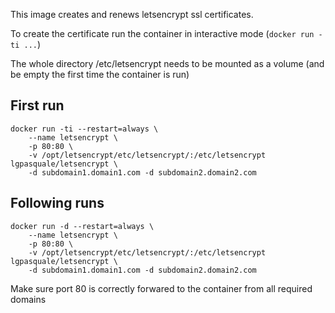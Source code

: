 This image creates and renews letsencrypt ssl certificates.

To create the certificate run the container in interactive mode (`docker run -ti ...`)

The whole directory /etc/letsencrypt needs to be mounted as a volume (and be empty the first time the container is run)

## First run
```
docker run -ti --restart=always \
    --name letsencrypt \
    -p 80:80 \
    -v /opt/letsencrypt/etc/letsencrypt/:/etc/letsencrypt lgpasquale/letsencrypt \
    -d subdomain1.domain1.com -d subdomain2.domain2.com
```

## Following runs
```
docker run -d --restart=always \
    --name letsencrypt \
    -p 80:80 \
    -v /opt/letsencrypt/etc/letsencrypt/:/etc/letsencrypt lgpasquale/letsencrypt \
    -d subdomain1.domain1.com -d subdomain2.domain2.com
```
Make sure port 80 is correctly forwared to the container from all required domains
